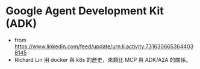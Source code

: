 # Google Agent Development Kit (ADK)

- from https://www.linkedin.com/feed/update/urn:li:activity:7316306653644038145
- Richard Lin 用 docker 與 k8s 的歷史，來類比 MCP 與 ADK/A2A 的關係。
